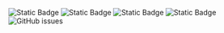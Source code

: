 ![Static Badge](https://img.shields.io/badge/blacklists-60-000000) ![Static Badge](https://img.shields.io/badge/blacklisted-2737462-cc0000) ![Static Badge](https://img.shields.io/badge/whitelisted-2242-00CC00) ![Static Badge](https://img.shields.io/badge/streaming_blacklist-28106-000000) ![GitHub issues](https://img.shields.io/github/issues/fabriziosalmi/blacklists)
